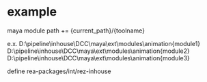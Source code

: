 # example

maya module path += {current_path}/{toolname}

e.x.
D:\pipeline\inhouse\DCC\maya\ext\modules\animation\{module1}
D:\pipeline\inhouse\DCC\maya\ext\modules\animation\{module2}
D:\pipeline\inhouse\DCC\maya\ext\modules\animation\{module3}

define rea-packages/int/rez-inhouse